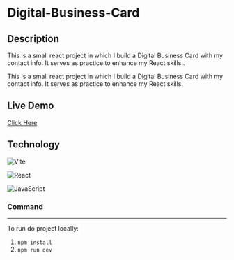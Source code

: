 # Digital-Business-Card



## Description



This is a small react project in which I build a Digital Business Card with my contact info. It serves as practice to enhance my React skills..

This is a small react project in which I build a Digital Business Card with my contact info. It serves as practice to enhance my React skills.

## Live Demo
[Click Here](https://digital-business-card-react-practice.netlify.app)

## Technology


![Vite](https://img.shields.io/badge/vite-%23646CFF.svg?style=for-the-badge&logo=vite&logoColor=white)

![React](https://img.shields.io/badge/react-%2320232a.svg?style=for-the-badge&logo=react&logoColor=%2361DAFB)

![JavaScript](https://img.shields.io/badge/javascript-%23323330.svg?style=for-the-badge&logo=javascript&logoColor=%23F7DF1E)

### Command

---

To run do project locally:

1. `npm install`
2. `npm run dev`
